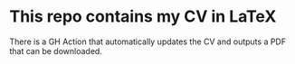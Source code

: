 # This repo contains my CV in LaTeX

There is a GH Action that automatically updates the CV and outputs a PDF that can be downloaded.

